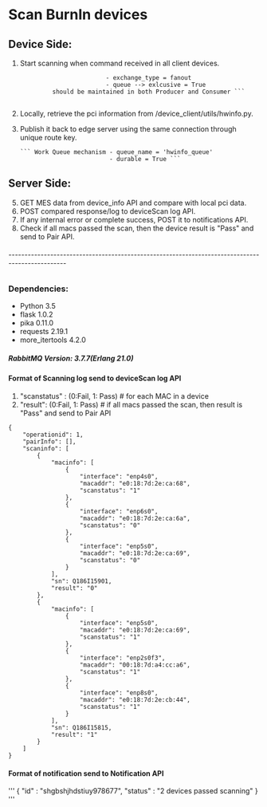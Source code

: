 # Scan BurnIn devices

## Device Side:

1. Start scanning when command received in all client devices.

    ``` Fanout mechanism    - exchange = 'devicescan'
                            - exchange_type = fanout
                            - queue --> exlcusive = True
             should be maintained in both Producer and Consumer ```
            
2. Locally, retrieve the pci information from /device_client/utils/hwinfo.py.
3. Publish it back to edge server using the same connection through unique route key.

       ``` Work Queue mechanism - queue_name = 'hwinfo_queue'
                                - durable = True ```

## Server Side:

5. GET MES data from device_info API and compare with local pci data.
6. POST compared response/log to deviceScan log API.
7. If any internal error or complete success, POST it to notifications API.
8. Check if all macs passed the scan, then the device result is "Pass" and send to Pair API.


###### ------------------------------------------------------------------------------------------------

### **Dependencies:**

* Python 3.5
* flask 1.0.2
* pika 0.11.0
* requests 2.19.1
* more_itertools 4.2.0

##### RabbitMQ Version: 3.7.7(Erlang 21.0)

#### Format of Scanning log send to deviceScan log API
1. "scanstatus" : (0:Fail, 1: Pass) # for each MAC in a device
2. "result": (0:Fail, 1: Pass) # if all macs passed the scan, then result is "Pass" and send to Pair API


```
{
    "operationid": 1,
    "pairInfo": [],
    "scaninfo": [
        {
            "macinfo": [
                {
                    "interface": "enp4s0",
                    "macaddr": "e0:18:7d:2e:ca:68",
                    "scanstatus": "1"
                },
                {
                    "interface": "enp6s0",
                    "macaddr": "e0:18:7d:2e:ca:6a",
                    "scanstatus": "0"
                },
                {
                    "interface": "enp5s0",
                    "macaddr": "e0:18:7d:2e:ca:69",
                    "scanstatus": "0"
                }
            ],
            "sn": Q186I15901,
            "result": "0"
        },
        {
            "macinfo": [
                {
                    "interface": "enp5s0",
                    "macaddr": "e0:18:7d:2e:ca:69",
                    "scanstatus": "1"
                },
                {
                    "interface": "enp2s0f3",
                    "macaddr": "00:18:7d:a4:cc:a6",
                    "scanstatus": "1"
                },
                {
                    "interface": "enp8s0",
                    "macaddr": "e0:18:7d:2e:cb:44",
                    "scanstatus": "1"
                }
            ],
            "sn": Q186I15815,
            "result": "1"
        }
    ]
}

```

#### Format of notification send to Notification API

'''
{
"id" : "shgbshjhdstiuy978677",
"status" : "2 devices passed scanning"
}
'''


